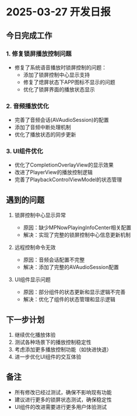 # 2025-03-27 开发日报

## 今日完成工作

### 1. 修复锁屏播放控制问题
- 修复了系统语音播放时锁屏控制的问题：
  - 添加了锁屏控制中心显示支持
  - 修复了熄屏状态下APP图标不显示的问题
  - 优化了锁屏界面的播放状态显示

### 2. 音频播放优化
- 完善了音频会话(AVAudioSession)的配置
- 添加了音频中断处理机制
- 优化了播放状态的同步更新

### 3. UI组件优化
- 优化了CompletionOverlayView的显示效果
- 改进了PlayerView的播放控制逻辑
- 完善了PlaybackControlViewModel的状态管理

## 遇到的问题
1. 锁屏控制中心显示异常
   - 原因：缺少MPNowPlayingInfoCenter相关配置
   - 解决：实现了完整的锁屏控制中心信息更新机制

2. 远程控制命令无效
   - 原因：音频会话配置不完整
   - 解决：添加了完整的AVAudioSession配置

3. UI组件显示问题
   - 原因：部分组件的状态更新和显示逻辑不完善
   - 解决：优化了组件的状态管理和显示逻辑

## 下一步计划
1. 继续优化播放体验
2. 测试各种场景下的播放控制稳定性
3. 考虑添加更多播放控制功能（如快进快退）
4. 进一步优化UI组件的交互体验

## 备注
- 所有修改已经过测试，确保不影响现有功能
- 建议进行更多的锁屏状态测试，确保稳定性
- UI组件的改进需要进行更多用户体验测试
